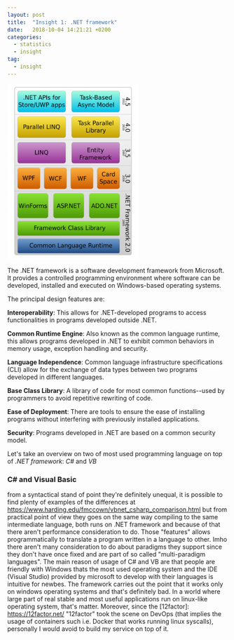 ```yaml
---
layout: post
title:  "Insight 1: .NET framework"
date:   2018-10-04 14:21:21 +0200
categories:
  - statistics
  - insight
tag:
  - insight
---
```

<img src="/assets/dotnet.png" width="300"/>

The .NET framework is a software development framework from Microsoft. It provides a controlled programming environment where software can be developed, installed and executed on Windows-based operating systems.

The principal design features are:

**Interoperability**: This allows for .NET-developed programs to access functionalities in programs developed outside .NET.

**Common Runtime Engine**: Also known as the common language runtime, this allows programs developed in .NET to exhibit common behaviors in memory usage, exception handling and security.

**Language Independence**: Common language infrastructure specifications (CLI) allow for the exchange of data types between two programs developed in different languages.

**Base Class Library**: A library of code for most common functions--used by programmers to avoid repetitive rewriting of code.

**Ease of Deployment**: There are tools to ensure the ease of installing programs without interfering with previously installed applications.

**Security**: Programs developed in .NET are based on a common security model.

Let's take an overview on two of most used programming language on top of _.NET framework_: *C#* and *VB*

### C# and Visual Basic


from a syntactical stand of point they're definitely unequal, it is possible to find plenty of examples of the differences
at https://www.harding.edu/fmccown/vbnet_csharp_comparison.html but from practical
point of view they goes on the same way compiling to the same intermediate language, both runs on .NET framework and because of that there aren't performance consideration to do. Those "features" allows programmatically to translate a
program written in a language to other.
Imho there aren't many consideration to do about paradigms they support since
they don't have once fixed and are part of so called "multi-paradigm languages".
The main reason of usage of C# and VB are that people are friendly with Windows
thats the most used operating system and the IDE (Visual Studio) provided by microsoft to develop with their languages is intuitive for newbes.
The framework carries out the point that it works only
on windows operating systems and that's definitely bad. In a world where large part of real
stable and most useful applications run on linux-like operating system, that's matter. Moreover, since the [12factor]: https://12factor.net/ "12factor" took the
scene on DevOps (that implies the usage of containers such i.e. Docker that works
  running linux syscalls), personally I would avoid to build my service on top of it.
